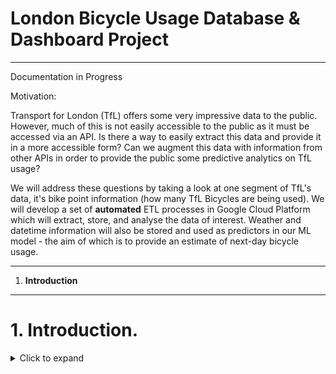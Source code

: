# London Bicycle Usage Database & Dashboard Project
-----------------------------
Documentation in Progress

Motivation: 

Transport for London (TfL) offers some very impressive data to the public. However, much of this is not easily accessible to the public as it must be accessed via an API. Is there a way to easily extract this data and provide it in a more accessible form? Can we augment this data with information from other APIs in order to provide the public some predictive analytics on TfL usage? 

We will address these questions by taking a look at one segment of TfL's data, it's bike point information (how many TfL Bicycles are being used). We will develop a set of **automated** ETL processes in Google Cloud Platform which will extract, store, and analyse the data of interest. Weather and datetime information will also be stored and used as predictors in our ML model - the aim of which is to provide an estimate of next-day bicycle usage. 

-------------------------------

1. **Introduction**

------------------------------

# 1. Introduction.
<details>
  <summary>Click to expand</summary>
  
----------------- 

We will create our entire pipeline, from data extraction to dashboarding, using the following functions on GCP:

- Cloud Scheduler: Will be used to trigger a Pub/Sub Topic when we are ready to pull data from various APIs. Functions like a cron job & is on a daily schedule.
- Pub/Sub topic: Is used to trigger the Cloud Function which is what holds the extraction Python script. 
- Cloud Function: Contains a Python script that pulls data from API and writes it to Big Query.
- Big Query: GCPs Data Warehouse offering. Queried using SQL and fed with data daily from the Cloud function.
- Data Studio: Dashboard of results weekly updated, linked to the BigQuery tables.
- Big Query ML: Allows for the execution of ML models in standard SQL queries. We will use this to make some basic predictions on bicycle usage. 

--------------------

